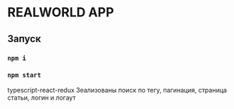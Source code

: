 # REALWORLD APP

## Запуск
### `npm i`
### `npm start`

typescript-react-redux
Зеализованы поиск по тегу, пагинация, страница статьи, логин и логаут
